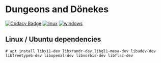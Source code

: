 # Dungeons and Dönekes

[![Codacy Badge](https://api.codacy.com/project/badge/Grade/0f67ea0315404321bf53a3f23529ccfb)](https://app.codacy.com/manual/fklemme/DungeonsAndDoenekes?utm_source=github.com&utm_medium=referral&utm_content=fklemme/DungeonsAndDoenekes&utm_campaign=Badge_Grade_Dashboard)
[![linux](https://github.com/fklemme/DungeonsAndDoenekes/workflows/linux/badge.svg)](https://github.com/fklemme/DungeonsAndDoenekes/actions?query=workflow%3Alinux)
[![windows](https://github.com/fklemme/DungeonsAndDoenekes/workflows/windows/badge.svg)](https://github.com/fklemme/DungeonsAndDoenekes/actions?query=workflow%3Awindows)

## Linux / Ubuntu dependencies

    # apt install libx11-dev libxrandr-dev libgl1-mesa-dev libudev-dev libfreetype6-dev libopenal-dev libvorbis-dev libflac-dev
